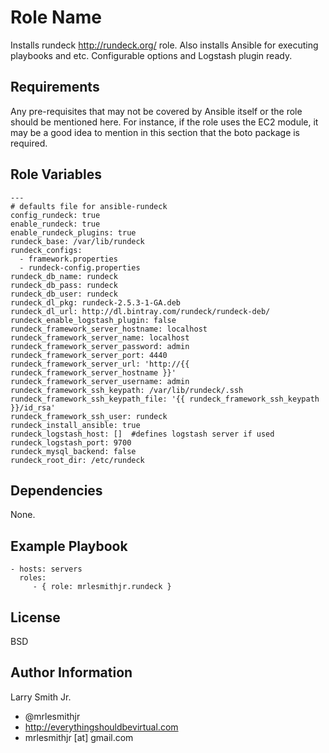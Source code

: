 Role Name
=========

Installs rundeck http://rundeck.org/ role. Also installs Ansible for executing playbooks and etc. Configurable options and Logstash plugin ready.

Requirements
------------

Any pre-requisites that may not be covered by Ansible itself or the role should be mentioned here. For instance, if the role uses the EC2 module, it may be a good idea to mention in this section that the boto package is required.

Role Variables
--------------

````
---
# defaults file for ansible-rundeck
config_rundeck: true
enable_rundeck: true
enable_rundeck_plugins: true
rundeck_base: /var/lib/rundeck
rundeck_configs:
  - framework.properties
  - rundeck-config.properties
rundeck_db_name: rundeck
rundeck_db_pass: rundeck
rundeck_db_user: rundeck
rundeck_dl_pkg: rundeck-2.5.3-1-GA.deb
rundeck_dl_url: http://dl.bintray.com/rundeck/rundeck-deb/
rundeck_enable_logstash_plugin: false
rundeck_framework_server_hostname: localhost
rundeck_framework_server_name: localhost
rundeck_framework_server_password: admin
rundeck_framework_server_port: 4440
rundeck_framework_server_url: 'http://{{ rundeck_framework_server_hostname }}'
rundeck_framework_server_username: admin
rundeck_framework_ssh_keypath: /var/lib/rundeck/.ssh
rundeck_framework_ssh_keypath_file: '{{ rundeck_framework_ssh_keypath }}/id_rsa'
rundeck_framework_ssh_user: rundeck
rundeck_install_ansible: true
rundeck_logstash_host: []  #defines logstash server if used
rundeck_logstash_port: 9700
rundeck_mysql_backend: false
rundeck_root_dir: /etc/rundeck
````

Dependencies
------------

None.

Example Playbook
----------------

    - hosts: servers
      roles:
         - { role: mrlesmithjr.rundeck }

License
-------

BSD

Author Information
------------------

Larry Smith Jr.
- @mrlesmithjr
- http://everythingshouldbevirtual.com
- mrlesmithjr [at] gmail.com
